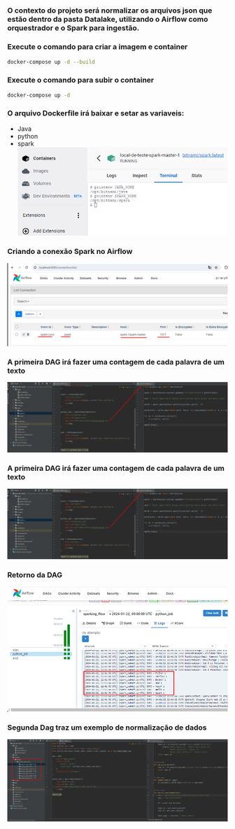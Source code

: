 ###  O contexto do projeto será normalizar os arquivos json que estão dentro da pasta Datalake, utilizando o Airflow como orquestrador e o Spark para ingestão.

### Execute o comando para criar a imagem e container 
```bash
docker-compose up -d --build 
```

### Execute o comando para subir o container
```bash
docker-compose up -d 
```

### O arquivo Dockerfile irá baixar e setar as variaveis:</br>
* Java
* python
* spark</br>
![scheme](images/variaveis.png)</br>    

### Criando a conexão Spark no Airflow </br>
![scheme](images/conexao-spark2.png)</br>

### A primeira DAG irá fazer uma contagem de cada palavra de um texto</br>
![scheme](images/primeiradag.png)</br>

### A primeira DAG irá fazer uma contagem de cada palavra de um texto </br>
![scheme](images/primeiradag.png) </br>

### Retorno da DAG </br>
![scheme](images/dag1.png) </br>


### Segunda Dag traz um exemplo de normalização de dados </br>
![scheme](images/segundadag.png) </br>

